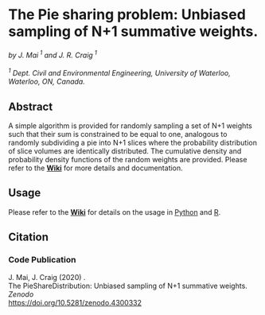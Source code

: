 # The Pie sharing problem: Unbiased sampling of N+1 summative weights.
*by J. Mai<sup> 1</sup> and  J. R. Craig<sup> 1</sup>*<br><br>
*<sup> 1</sup> Dept. Civil and Environmental Engineering, University of Waterloo, Waterloo, ON, Canada.*<br>


## Abstract
A simple algorithm is provided for randomly sampling a set of N+1 weights such that their sum is constrained to be equal to one, analogous to randomly subdividing a pie into N+1 slices where the probability distribution of slice volumes are identically distributed. The cumulative density and probability density functions of the random weights are provided. Please refer to the [**Wiki**](https://github.com/julemai/GRIP-E/wiki) for more details and documentation.

## Usage
Please refer to the [**Wiki**](https://github.com/julemai/GRIP-E/wiki) for details on the usage in [Python](https://github.com/julemai/PieShareDistribution/wiki/Python) and [R](https://github.com/julemai/PieShareDistribution/wiki/R).


## Citation

### Code Publication
J. Mai,  J. Craig (2020) .<br>
The PieShareDistribution: Unbiased sampling of N+1 summative weights. <br>
*Zenodo*<br>
https://doi.org/10.5281/zenodo.4300332
